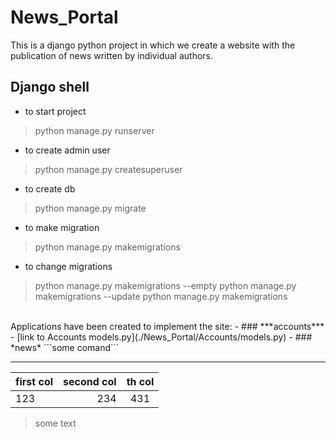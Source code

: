 # News_Portal
This is a django python project in which we create a website with the publication of news written by individual authors.
<br/>

## Django shell
* to start project
> python manage.py runserver 
* to create admin user
> python manage.py createsuperuser
* to create db
> python manage.py migrate
* to make migration
> python manage.py makemigrations
* to change migrations
> python manage.py makemigrations --empty
> python manage.py makemigrations --update
> python manage.py makemigrations

<br/>
Applications have been created to implement the site:
- ### ***accounts***
  - [link to Accounts models.py](./News_Portal/Accounts/models.py)  
- ### *news*
```some comand```

___
first col|  second col | th col
--- |------------:| :---:
123 |         234 | 431

> some text